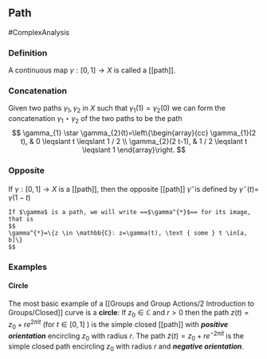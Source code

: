 ## Path
#ComplexAnalysis  

### Definition
A continuous map $\gamma:[0,1] \rightarrow X$ is called a [[path]].

### Concatenation
Given two paths $\gamma_{1}, \gamma_{2}$ in $X$ such that $\gamma_{1}(1)=\gamma_{2}(0)$ we can form the concatenation $\gamma_{1} \star \gamma_{2}$ of the two paths to be the path
$$
\gamma_{1} \star \gamma_{2}(t)=\left\{\begin{array}{cc}
\gamma_{1}(2 t), & 0 \leqslant t \leqslant 1 / 2 \\
\gamma_{2}(2 t-1), & 1 / 2 \leqslant t \leqslant 1
\end{array}\right.
$$

### Opposite
If $\gamma:[0,1] \rightarrow X$ is a [[path]], then the opposite [[path]] $\gamma^{-}$is defined by $\gamma^{-}(t)=$ $\gamma(1-t)$

```ad-note
If $\gamma$ is a path, we will write ==$\gamma^{*}$== for its image, that is
$$
\gamma^{*}=\{z \in \mathbb{C}: z=\gamma(t), \text { some } t \in[a, b]\}
$$
```

### Examples
#### Circle
The most basic example of a [[Groups and Group Actions/2 Introduction to Groups/Closed]] curve is a **circle**: If $z_{0} \in \mathbb{C}$ and $r>0$ then the path $z(t)=z_{0}+r e^{2 \pi i t}$ (for $t \in[0,1]$ ) is the simple closed [[path]] with ***positive orientation*** encircling $z_{0}$ with radius $r$. The path $\tilde{z}(t)=z_{0}+r e^{-2 \pi i t}$ is the simple closed path encircling $z_{0}$ with radius $r$ and ***negative orientation***.